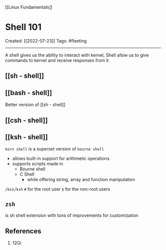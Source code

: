 [[Linux Fundamentals]]

# Shell 101
Created:  [[2022-07-23]]
Tags: #fleeting 

---
A shell gives us the ability to interact with kernel, 
Shell allow us to give commands to kernel and receive responses from it 


## [[sh - shell]]


## [[bash - shell]]
Better version of [[sh - shell]]

## [[csh - shell]] 


## [[ksh - shell]]
`korn shell` is a superset version of `bourne shell`
- allows built-in support for arithmetic operations
- supports scripts made in
    - Bourne shell
    - C Shell
        - while offering string, array and function manipulation 

`/bin/ksh`
`#` for the root user
`$` for the non-root users


## `zsh`
is sh shell extension with tons of improvements for customization




## References
1. 12Gi